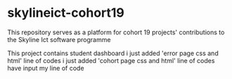 # skylineict-cohort19

This repository serves as a platform for cohort 19 projects' contributions to the Skyline Ict software programme

This project contains student dashboard 
i just added 'error page css and html' line of codes
i just added 'cohort page css and html' line of codes
have input my line of code